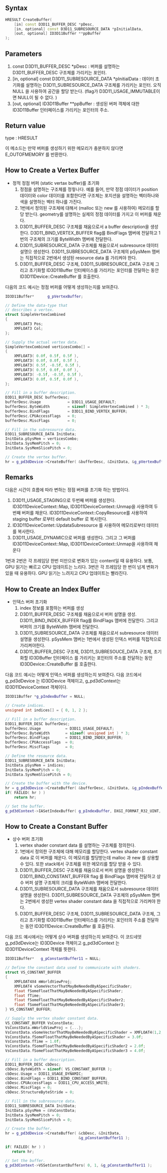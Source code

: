 ## Syntax

```c++
HRESULT CreateBuffer( 
	[in] const D3D11_BUFFER_DESC *pDesc, 
	[in, optional] const D3D11_SUBRESOURCE_DATA *pInitialData, 
	[out, optional] ID3D11Buffer **ppBuffer
);
```

## Parameters

1. const D3D11_BUFFER_DESC *pDesc : 버퍼를 설명하는 D3D11_BUFFER_DESC 구조체를 가리키는 포인터.
2. [in, optional] const D3D11_SUBRESOURCE_DATA *pInitialData : 데이터 초기화를 설명하는 D3D11_SUBRESOURCE_DATA 구조체를 가리키는 포인터. 오직 NULL 을 사용하여 공간을 할당 받는다. (flag가 D3D11_USAGE_IMMUTABLE이면 NULL이 될 수 없다. )
3. [out, optional] ID3D11Buffer **ppBuffer : 생성된 버퍼 객체에 대한 ID3D11Buffer 인터페이스를 가리키는 포인터의 주소.

## Return value

type : HRESULT

이 메소드는 만약 버퍼를 생성하기 위한 메모리가 충분하지 않다면 E_OUTOFMEMORY 를 반환한다.


## How to Create a Vertex Buffer

- 정적 정점 버퍼 (static vertax buffer)를 초기화
	1. 정점을 설명하는 구조체를 정읳나다. 예를 들어, 만약 정점 데이터가 position 데이터와 color 데이터를 포함한다면 구조체는 포지션을 설명하는 벡터하나와 색을 설명하는 벡터 하나를 가진다.
	2. 1번에서 정의된 구조체에 대해서 (malloc 또는 new 를 사용하여) 메모리를 할당 받는다. geometry를 설명하는 실제의 정점 데이터를 가지고 이 버퍼를 채운다.
	3. D3D11_BUFFER_DESC 구조체를 채움으로서 a buffer description을 생성한다. D3D11_BIND_VERTEX_BUFFER flag를 BindFlags 맴버에 전달하고 1번의 구조체의 크기를 ByteWidth 맴버에 전달한다.
	4. D3D11_SUBRESOURCE_DATA 구조체를 채움으로서 subresource 데이터 설명으 생성한다. D3D11_SUBRESOURCE_DATA 구조체의 pSysMem 맴버는 직접적으로 2번에서 생성된 resource data 를 가리켜야 한다.
	5. D3D11_BUFFER_DESC 구조체, D3D11_SUBRESOURCE_DATA 구조체 그리고 초기화할 ID3D11Buffer 인터페이스를 가리키는 포인터를 전달하는 동안 ID3D11Device::CreateBuffer 를 호출한다. 

다음의 코드 예시는 정점 버퍼를 어떻게 생성하는지를 보여준다. 

```c++
ID3D11Buffer*      g_pVertexBuffer;

// Define the data-type that
// describes a vertex.
struct SimpleVertexCombined
{
    XMFLOAT3 Pos;  
    XMFLOAT3 Col;  
};

// Supply the actual vertex data.
SimpleVertexCombined verticesCombo[] =
{
    XMFLOAT3( 0.0f, 0.5f, 0.5f ),
    XMFLOAT3( 0.0f, 0.0f, 0.5f ),
    XMFLOAT3( 0.5f, -0.5f, 0.5f ),
    XMFLOAT3( 0.5f, 0.0f, 0.0f ),
    XMFLOAT3( -0.5f, -0.5f, 0.5f ),
    XMFLOAT3( 0.0f, 0.5f, 0.0f ),
};

// Fill in a buffer description.
D3D11_BUFFER_DESC bufferDesc;
bufferDesc.Usage            = D3D11_USAGE_DEFAULT;
bufferDesc.ByteWidth        = sizeof( SimpleVertexCombined ) * 3;
bufferDesc.BindFlags        = D3D11_BIND_VERTEX_BUFFER;
bufferDesc.CPUAccessFlags   = 0;
bufferDesc.MiscFlags        = 0;

// Fill in the subresource data.
D3D11_SUBRESOURCE_DATA InitData;
InitData.pSysMem = verticesCombo;
InitData.SysMemPitch = 0;
InitData.SysMemSlicePitch = 0;

// Create the vertex buffer.
hr = g_pd3dDevice->CreateBuffer( &bufferDesc, &InitData, &g_pVertexBuffer );
```

## Remarks

다음은 시간이 흐름에 따라 변하는 정점 버퍼를 초기화 하는 방법이다.

1. D3D11_USAGE_STAGING으로 두번째 버퍼를 생성한다. ID3D11DeviceContext::Map, ID3D11DeviceContext::Unmap을 사용하여 두번째 버퍼를 채운다. ID3D11DeviceContext::CopyResource를 사용하여 staging buffer 로부터 default buffer 로 복사한다.
2. ID3D11DeviceContet::UpdataSubresource 를 사용하여 메모리로부터 데이터를 복사한다.
3. D3D11_USAGE_DYNAMIC으로 버퍼를 생성한다. 그리고 그 버퍼를 ID3D11DeviceContext::Map, ID3D11DeviceContext::Unmap을 사용하여 채운다

1번과 2번은 각 프레임당 한번 미만으로 변화가 있는 content일 때 유용하다. 보통, GPU 읽기는 빠르고 CPU 업데이트는 느리다.
3번은 각 프레임당 한 번이 넘게 변화가 있을 때 유용하다. GPU 읽기는 느려지고 CPU 업데이트는 빨라진다.

## How to Create an Index Buffer

- 인덱스 버퍼 초기화
	1. index 정보를 포함하는 버퍼를 생성
	2. D3D11_BUFFER_DESC 구조체를 채움으로서 버퍼 설명을 생성. D3D11_BIND_INDEX_BUFFER flag를 BindFlags 맴버에 전달한다. 그리고 버퍼의 크기를 ByteWidth 맴버에 전달한다. 
	3. D3D11_SUBRESOURCE_DATA 구조체를 채움으로서 subresource 데이터 설명을 생성한다. pSysMem  맴버는 1번에서 생성된 인덱스 버퍼를 직접적으로 가리켜야한다. 
	4. D3D11_BUFFER_DESC 구조체, D3D11_SUBRESOUCE_DATA 구조체, 초기화할 ID3DBuffer 인터페이스 를 가리키는 포인터의 주소를 전달하는 동안 ID3DDevice::CreateBuffer 를 호출한다. 

다음 코드 예시는 어떻게 인덱스 버퍼를 생성하는지 보여준다. 
다음 코드에서 g_pd3dDevice 는 ID3DDevice 객체이고, g_pd3dContext는 ID3D11DeviceContext 객체이다.

```c++
ID3D11Buffer *g_pIndexBuffer = NULL;

// Create indices.
unsigned int indices[] = { 0, 1, 2 };

// Fill in a buffer description.
D3D11_BUFFER_DESC bufferDesc;
bufferDesc.Usage           = D3D11_USAGE_DEFAULT;
bufferDesc.ByteWidth       = sizeof( unsigned int ) * 3;
bufferDesc.BindFlags       = D3D11_BIND_INDEX_BUFFER;
bufferDesc.CPUAccessFlags  = 0;
bufferDesc.MiscFlags       = 0;

// Define the resource data.
D3D11_SUBRESOURCE_DATA InitData;
InitData.pSysMem = indices;
InitData.SysMemPitch = 0;
InitData.SysMemSlicePitch = 0;

// Create the buffer with the device.
hr = g_pd3dDevice->CreateBuffer( &bufferDesc, &InitData, &g_pIndexBuffer );
if( FAILED( hr ) )
    return hr;

// Set the buffer.
g_pd3dContext->IASetIndexBuffer( g_pIndexBuffer, DXGI_FORMAT_R32_UINT, 0 );
```

## How to Create a Constant Buffer

- 상수 버퍼 초기화
	1. vertex shader constant data 를 설명하는 구조체를 정의한다. 
	2. 1번에서 정의한 구조체에 대해 메모리를 할당한다. vertex shader constant data 로 이 버퍼를 채운다. 이 메모리를 할당받는데 malloc 과 new 를 상용할 수 있다. 또한 stack에서  구조체를 위한 메모리를 할당 받을 수 있다. 
	3. D3D11_BUFFER_DESC 구조체를 채움으로서 버퍼 설명을 생성한다. D3D11_BIND_CONSTANT_BUFFER flag 를 BindFlags 맴버에 전달하고 상수 버퍼 설명 구조체의 크리를 ByteWidth 맴버에 전달한다.
	4. D3D11_SUBRESOURCE_DATA 구조체를 채움으로서 subresource 데이터 설명을 생성한다. D3D11_SUBRESOURCE_DATA 구조체의 pSysMem 맴버는 2번에서 생성한 vertex shader constant data 을 직접적으로 가리켜야 한다.
	5. D3D11_BUFFER_DESC 구조체, D3D11_SUBRESOURCE_DATA 구조체, 그리고 초기화할 ID3D11Buffer 인터페이스를 가리키는 포인터의 주소를 전달하는 동안 ID3D11Device::CreateBuffer 를 호출한다. 

다음 코드 예시에서는 어떻게 상수 버퍼를 생성하는지 보여준다. 이 코드네엇 g_pd3dDevice는 ID3DDevice 객체이고 g_pd3dContext 는 ID3D11DeviceContext 객체를 뜻한다.

```c++
ID3D11Buffer*   g_pConstantBuffer11 = NULL;

// Define the constant data used to communicate with shaders.
struct VS_CONSTANT_BUFFER
{
    XMFLOAT4X4 mWorldViewProj;                              
    XMFLOAT4 vSomeVectorThatMayBeNeededByASpecificShader;
    float fSomeFloatThatMayBeNeededByASpecificShader;
    float fTime;                                            
    float fSomeFloatThatMayBeNeededByASpecificShader2;
    float fSomeFloatThatMayBeNeededByASpecificShader3;
} VS_CONSTANT_BUFFER;

// Supply the vertex shader constant data.
VS_CONSTANT_BUFFER VsConstData;
VsConstData.mWorldViewProj = {...};
VsConstData.vSomeVectorThatMayBeNeededByASpecificShader = XMFLOAT4(1,2,3,4);
VsConstData.fSomeFloatThatMayBeNeededByASpecificShader = 3.0f;
VsConstData.fTime = 1.0f;
VsConstData.fSomeFloatThatMayBeNeededByASpecificShader2 = 2.0f;
VsConstData.fSomeFloatThatMayBeNeededByASpecificShader3 = 4.0f;

// Fill in a buffer description.
D3D11_BUFFER_DESC cbDesc;
cbDesc.ByteWidth = sizeof( VS_CONSTANT_BUFFER );
cbDesc.Usage = D3D11_USAGE_DYNAMIC;
cbDesc.BindFlags = D3D11_BIND_CONSTANT_BUFFER;
cbDesc.CPUAccessFlags = D3D11_CPU_ACCESS_WRITE;
cbDesc.MiscFlags = 0;
cbDesc.StructureByteStride = 0;

// Fill in the subresource data.
D3D11_SUBRESOURCE_DATA InitData;
InitData.pSysMem = &VsConstData;
InitData.SysMemPitch = 0;
InitData.SysMemSlicePitch = 0;

// Create the buffer.
hr = g_pd3dDevice->CreateBuffer( &cbDesc, &InitData, 
                                 &g_pConstantBuffer11 );

if( FAILED( hr ) )
   return hr;

// Set the buffer.
g_pd3dContext->VSSetConstantBuffers( 0, 1, &g_pConstantBuffer11 );
```


